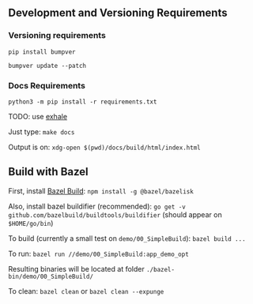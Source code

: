## Development and Versioning Requirements 

### Versioning requirements

`pip install bumpver`

`bumpver update --patch`

### Docs Requirements

`python3 -m pip install -r requirements.txt`

TODO: use [exhale](https://exhale.readthedocs.io/en/latest/usage.html#usage-quickstart-guide)

Just type: `make docs`

Output is on: `xdg-open $(pwd)/docs/build/html/index.html`

## Build with Bazel

First, install [Bazel Build](https://bazel.build): `npm install -g @bazel/bazelisk`

Also, install bazel buildifier (recommended): `go get -v github.com/bazelbuild/buildtools/buildifier` (should appear on `$HOME/go/bin`) 

To build (currently a small test on `demo/00_SimpleBuild`):
`bazel build ...`

To run: `bazel run //demo/00_SimpleBuild:app_demo_opt`

Resulting binaries will be located at folder `./bazel-bin/demo/00_SimpleBuild/`

To clean:
`bazel clean` or `bazel clean --expunge`